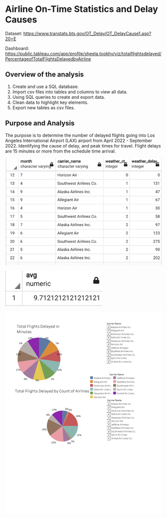 # Airline On-Time Statistics and Delay Causes

Dataset: https://www.transtats.bts.gov/OT_Delay/OT_DelayCause1.asp?20=E 

Dashboard: https://public.tableau.com/app/profile/sheela.tookhy/viz/totalflightsdelayed/PercentageofTotalFlightsDelayedbyAirline

## Overview of the analysis

1.	Create and use a SQL database.
2.	Import csv files into tables and columns to view all data.
3.	Using SQL queries to create and export data. 
4.	Clean data to highlight key elements. 
5.	Export new tables as csv files. 


## Purpose and Analysis

 The purpose is to determine the number of delayed flights going into Los Angeles International Airport (LAX) airport from April 2022 - September 2022. Identifying the cause of delay, and peak times for travel. Flight delays are 15 minutes or more from the schedule time arrival. 

![This is an image](https://github.com/Stookhy/Airline_Delay/blob/main/Images/Airlines%20Delay.png?raw=true)

![This is an image](https://github.com/Stookhy/Airline_Delay/blob/main/Images/Average%20Weather%20Delay.png?raw=true)

![This is an image](https://github.com/Stookhy/Airline_Delay/blob/main/Images/Percentage%20of%20Total%20Flights%20Delayed%20by%20Airline.png?raw=true)
